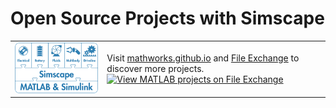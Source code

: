 # Open Source Projects with Simscape

|   |  |
|-----:|---------------|
|![Simscape Product Family](https://github.com/simscape/.github/blob/main/profile/SS_Family_ML_SL_240h.png?raw=true)|Visit [mathworks.github.io](https://mathworks.github.io) and [File Exchange](https://www.mathworks.com/matlabcentral/fileexchange/) to discover more projects.  [![View MATLAB projects on File Exchange](https://www.mathworks.com/matlabcentral/images/matlab-file-exchange.svg)](https://www.mathworks.com/matlabcentral/fileexchange/)


